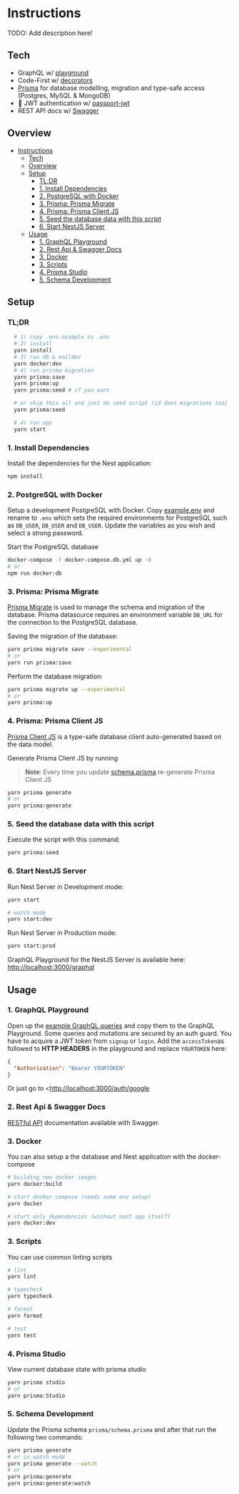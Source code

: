 # Instructions

TODO: Add description here!

## Tech

- GraphQL w/ [playground](https://github.com/prisma/graphql-playground)
- Code-First w/ [decorators](https://docs.nestjs.com/graphql/quick-start#code-first)
- [Prisma](https://www.prisma.io/) for database modelling, migration and type-safe access (Postgres, MySQL & MongoDB)
- 🔐 JWT authentication w/ [passport-jwt](https://github.com/mikenicholson/passport-jwt)
- REST API docs w/ [Swagger](https://swagger.io/)

## Overview

- [Instructions](#instructions)
  - [Tech](#tech)
  - [Overview](#overview)
  - [Setup](#setup)
    - [TL;DR](#tldr)
    - [1. Install Dependencies](#1-install-dependencies)
    - [2. PostgreSQL with Docker](#2-postgresql-with-docker)
    - [3. Prisma: Prisma Migrate](#3-prisma-prisma-migrate)
    - [4. Prisma: Prisma Client JS](#4-prisma-prisma-client-js)
    - [5. Seed the database data with this script](#5-seed-the-database-data-with-this-script)
    - [6. Start NestJS Server](#6-start-nestjs-server)
  - [Usage](#usage)
    - [1. GraphQL Playground](#1-graphql-playground)
    - [2. Rest Api & Swagger Docs](#2-rest-api--swagger-docs)
    - [3. Docker](#3-docker)
    - [3. Scripts](#3-scripts)
    - [4. Prisma Studio](#4-prisma-studio)
    - [5. Schema Development](#5-schema-development)

## Setup

### TL;DR

```bash
  # 1) copy .env.example as .env
  # 2) install
  yarn install
  # 3) run db & maildev
  yarn docker:dev
  # 4) run prisma migration
  yarn prisma:save
  yarn prisma:up
  yarn prisma:seed # if you want

  # or skip this all and just do seed script (id does migrations too)
  yarn prisma:seed

  # 4) run app
  yarn start

```

### 1. Install Dependencies

Install the dependencies for the Nest application:

```bash
npm install
```

### 2. PostgreSQL with Docker

Setup a development PostgreSQL with Docker. Copy [example.env](./example.env) and rename to `.env` which sets the required environments for PostgreSQL such as `DB_USER`, `DB_USER` and `DB_USER`. Update the variables as you wish and select a strong password.

Start the PostgreSQL database

```bash
docker-compose -f docker-compose.db.yml up -d
# or
npm run docker:db
```

### 3. Prisma: Prisma Migrate

[Prisma Migrate](https://github.com/prisma/prisma2/tree/master/docs/prisma-migrate) is used to manage the schema and migration of the database. Prisma datasource requires an environment variable `DB_URL` for the connection to the PostgreSQL database.

Saving the migration of the database:

```bash
yarn prisma migrate save --experimental
# or
yarn run prisma:save
```

Perform the database migration:

```bash
yarn prisma migrate up --experimental
# or
yarn prisma:up
```

### 4. Prisma: Prisma Client JS

[Prisma Client JS](https://www.prisma.io/docs/reference/tools-and-interfaces/prisma-client/api) is a type-safe database client auto-generated based on the data model.

Generate Prisma Client JS by running

> **Note**: Every time you update [schema.prisma](prisma/schema.prisma) re-generate Prisma Client JS

```bash
yarn prisma generate
# or
yarn prisma:generate
```

### 5. Seed the database data with this script

Execute the script with this command:

```bash
yarn prisma:seed
```

### 6. Start NestJS Server

Run Nest Server in Development mode:

```bash
yarn start

# watch mode
yarn start:dev
```

Run Nest Server in Production mode:

```bash
yarn start:prod
```

GraphQL Playground for the NestJS Server is available here: <http://localhost:3000/graphql>

## Usage

### 1. GraphQL Playground

Open up the [example GraphQL queries](graphql/auth.graphql) and copy them to the GraphQL Playground. Some queries and mutations are secured by an auth guard. You have to acquire a JWT token from `signup` or `login`. Add the `accessToken`as followed to **HTTP HEADERS** in the playground and replace `YOURTOKEN` here:

```json
{
  "Authorization": "Bearer YOURTOKEN"
}
```

Or just go to <<http://localhost:3000/auth/google>

### 2. Rest Api & Swagger Docs

[RESTful API](http://localhost:3000/api) documentation available with Swagger.

### 3. Docker

You can also setup a the database and Nest application with the docker-compose

```bash
# building new docker images
yarn docker:build

# start docker compose (needs some env setup)
yarn docker

# start only dependencies (without nest app itself)
yarn docker:dev
```

### 3. Scripts

You can use common linting scripts

```bash
# lint
yarn lint

# typecheck
yarn typecheck

# format
yarn format

# test
yarn test

```

### 4. Prisma Studio

View current database state with prisma studio

```bash
yarn prisma studio
# or
yarn prisma:Studio
```

### 5. Schema Development

Update the Prisma schema `prisma/schema.prisma` and after that run the following two commands:

```bash
yarn prisma generate
# or in watch mode
yarn prisma generate --watch
# or
yarn prisma:generate
yarn prisma:generate:watch
```
